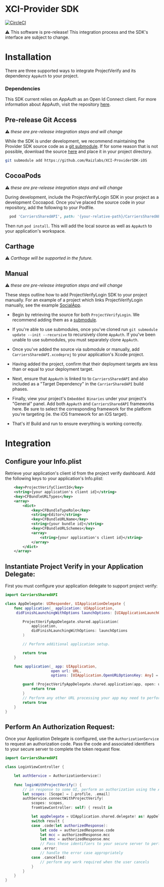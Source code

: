 # XCI-Provider SDK
[![CircleCI](https://circleci.com/gh/Raizlabs/XCI-ProviderSDK-iOS/tree/develop.svg?style=svg&circle-token=0170863b5ec5b1ec6f14c3980c1f4e6e269f2adf)](https://circleci.com/gh/Raizlabs/XCI-ProviderSDK-iOS/tree/develop)

⚠️ This software is pre-release! This integration process and the SDK's interface are subject to change.

# Installation

There are three supported ways to integrate ProjectVerify and its dependency `AppAuth` to your project.

### Dependencies

This SDK current relies on *AppAuth* as an Open Id Connect client.
For more information about AppAuth, visit the repository [here](https://github.com/openid/AppAuth-iOS).

## Pre-release Git Access

⚠️ *these are pre-release integration steps and will change*

While the SDK is under development, we recommend maintaining the Provider SDK source code as a [git submodule][submodules]. If for some reason that is not possible, download the source [here][projectVerifyLogin] and place it in your project directory.

```bash
git submodule add https://github.com/Raizlabs/XCI-ProviderSDK-iOS
```

## CocoaPods

⚠️ *these are pre-release integration steps and will change*

During development, include the ProjectVerifyLogin SDK in your project as a development Cocoapod. Once you've placed the source code in your repository, add the following to your Podfile.

```ruby
  pod 'CarriersSharedAPI', path: '{your-relative-path}/CarriersSharedAPI.podspec'
```

Then run `pod install`. This will add the local source as well as `AppAuth` to your application's workspace.

## Carthage

⚠️️ *Carthage will be supported in the future.*

## Manual

⚠️ *these are pre-release integration steps and will change*

These steps outline how to add ProjectVerifyLogin SDK to your project manually. For an example of a project which links ProjectVerifyLogin manually, see the example [SocialApp](https://github.com/Raizlabs/XCI-ProviderSDK-iOS/tree/develop/Example/SocialApp).

- Begin by retrieving the source for both `ProjectVerifyLogin`. We recommend adding them as a [submodule](#pre-release-Git-Access).

- If you're able to use submodules, once you've cloned run `git submodule update --init --recursive` to recursively clone `AppAuth`. If you've been unable to use submodules, you must separately clone `AppAuth`.

- Once you've added the source via submodule or manually, add `CarriersSharedAPI.xcodeproj` to your application's Xcode project.

- Having added the project, confirm that their deployment targets are less than or equal to your deployment target.

- Next, ensure that `AppAuth` is linked to to `CarriersSharedAPI` and also included as a "Target Dependency" in the `CarrierSharedAPI` build phases.

- Finally, view your project's `Embedded Binaries` under your project's "General" panel. Add both `AppAuth` and `CarriersSharedAPI` frameworks here. Be sure to select the corresponding framework for the platform you're targeting (ie. the iOS framework for an iOS target).

- That's it! Build and run to ensure everything is working correctly.

# Integration

## Configure your Info.plist

Retrieve your application's client id from the project verify dashboard.
Add the following keys to your application's Info.plist:

```xml
	<key>ProjectVerifyClientId</key>
	<string>{your application's client id}</string>
	<key>CFBundleURLTypes</key>
	<array>
		<dict>
			<key>CFBundleTypeRole</key>
			<string>Editor</string>
			<key>CFBundleURLName</key>
			<string>{your bundle id}</string>
			<key>CFBundleURLSchemes</key>
			<array>
				<string>{your application's client id}</string>
			</array>
		</dict>
	</array>
```

## Instantiate Project Verify in your Application Delegate:

First you must configure your application delegate to support project verify:

```swift
import CarriersSharedAPI

class AppDelegate: UIResponder, UIApplicationDelegate {
    func application(_ application: UIApplication,
     didFinishLaunchingWithOptions launchOptions: [UIApplicationLaunchOptionsKey: Any]?) -> Bool {

        ProjectVerifyAppDelegate.shared.application(
            application,
            didFinishLaunchingWithOptions: launchOptions
        )

        // Perform additional application setup.

        return true
    }

    func application(_ app: UIApplication,
                     open url: URL,
                     options: [UIApplication.OpenURLOptionsKey: Any] = [:]) -> Bool {

        guard !ProjectVerifyAppDelegate.shared.application(app, open: url, options: options) else {
            return true
        }
        // Perform any other URL processing your app may need to perform. 
        return true
    }
}
```

## Perform An Authorization Request:

Once your Application Delegate is configured, use the `AuthorizationService` to request an authorization
code. Pass the code and associated identifiers to your secure server to complete the token request flow.

```swift
import CarriersSharedAPI

class LoginViewController {

    let authService = AuthorizationService()
    
    func loginWithProjectVerify() {
        // in response to some UI, perform an authorization using the AuthorizationService
        let scopes: [Scope] = [.profile, .email]
        authService.connectWithProjectVerify(
            scopes: scopes,
            fromViewController: self) { result in

            let appDelegate = UIApplication.shared.delegate! as! AppDelegate
            switch result {
            case .code(let authorizedResponse):
                let code = authorizedResponse.code
                let mcc = authorizedResponse.mcc
                let mnc = authorizedResponse.mnc
                // Pass these identifiers to your secure server to perform a token request
            case .error:
                // handle the error case appropriately
            case .cancelled:
                // perform any work required when the user cancels
            }
        }
    }
}
```

[submodules]: https://git-scm.com/docs/git-submodule
[projectVerifyLogin]: https://github.com/Raizlabs/XCI-ProviderSDK-iOS
[appAuth]: https://github.com/openid/AppAuth-iOS
